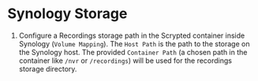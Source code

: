 <script setup lang="ts"> 
import ImagePopup from '../../src/ImagePopup.vue';
</script>


# Synology Storage

1. Configure a Recordings storage path in the Scrypted container inside Synology (`Volume Mapping`). The `Host Path` is the path to the storage on the Synology host. The provided `Container Path` (a chosen path in the container like `/nvr` or `/recordings`) will be used for the recordings storage directory.
<!--@include: ./nvr-plugin-storage-settings.md-->

<ImagePopup src="/img/scrypted-nvr/storage/synology.png"></ImagePopup>





